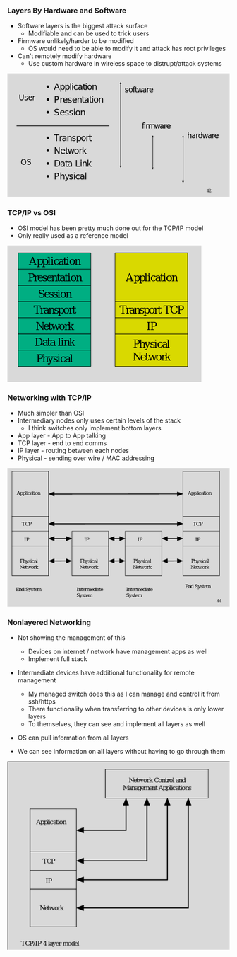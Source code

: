 
### Layers By Hardware and Software

- Software layers is the biggest attack surface
    - Modifiable and can be used to trick users
- Firmware unlikely/harder to be modified 
    - OS would need to be able to modify it and attack has root privileges 
- Can't remotely modify hardware
    - Use custom hardware in wireless space to distrupt/attack systems  

![layers](./layered.png)

### TCP/IP vs OSI 

- OSI model has been pretty much done out for the TCP/IP model
- Only really used as a reference model

![TCP/IP](./tcp_ip.png)

### Networking with TCP/IP

- Much simpler than OSI
- Intermediary nodes only uses certain levels of the stack
    - I think switches only implement bottom layers
- App layer - App to App talking
- TCP layer - end to end comms
- IP layer - routing between each nodes
- Physical - sending over wire / MAC addressing

![TCP Networking](tcp_comms.png)

### Nonlayered Networking

- Not showing the management of this
    - Devices on internet / network have management apps as well
    - Implement full stack

- Intermediate devices have additional functionality for remote management
    - My managed switch does this as I can manage and control it from ssh/https
    - There functionality when transferring to other devices is only lower layers 
    - To themselves, they can see and implement all layers as well

- OS can pull information from all layers
- We can see information on all layers without having to go through them

![Nonlayered](non_layered.png)

